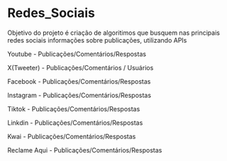 ﻿# Redes_Sociais
 Objetivo do projeto é criação de algoritimos que busquem nas principais redes sociais informações sobre publicações, utilizando APIs
 
 Youtube - Publicações/Comentários/Respostas
 
 X(Tweeter) - Publicações/Comentários / Usuários
 
 Facebook - Publicações/Comentários/Respostas
 
 Instagram - Publicações/Comentários/Respostas
 
 Tiktok - Publicações/Comentários/Respostas
 
 Linkdin - Publicações/Comentários/Respostas
 
 Kwai - Publicações/Comentários/Respostas
 
 Reclame Aqui - Publicações/Comentários/Respostas
